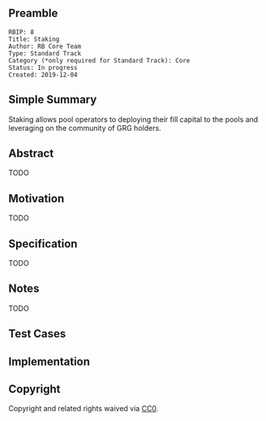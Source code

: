 ## Preamble

    RBIP: 8
    Title: Staking
    Author: RB Core Team
    Type: Standard Track
    Category (*only required for Standard Track): Core
    Status: In progress
    Created: 2019-12-04

## Simple Summary

Staking allows pool operators to deploying their fill capital to the pools and leveraging on the community of GRG holders.

## Abstract

TODO

## Motivation

TODO

## Specification

TODO

## Notes

TODO

## Test Cases

## Implementation

## Copyright

Copyright and related rights waived via [CC0](https://creativecommons.org/publicdomain/zero/1.0/).
